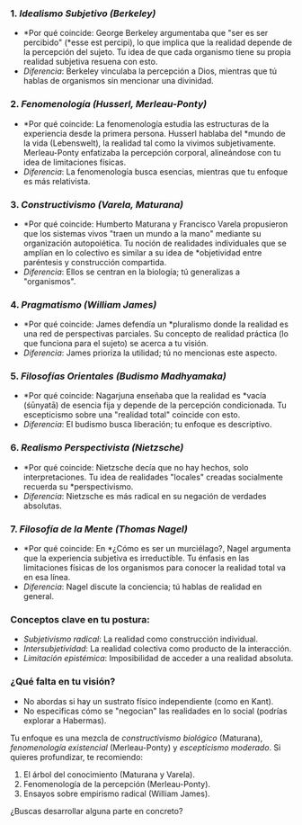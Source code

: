 ### 1. *Idealismo Subjetivo (Berkeley)*
   - *Por qué coincide: George Berkeley argumentaba que "ser es ser percibido" (*esse est percipi), lo que implica que la realidad depende de la percepción del sujeto. Tu idea de que cada organismo tiene su propia realidad subjetiva resuena con esto.
   - *Diferencia*: Berkeley vinculaba la percepción a Dios, mientras que tú hablas de organismos sin mencionar una divinidad.

### 2. *Fenomenología (Husserl, Merleau-Ponty)*
   - *Por qué coincide: La fenomenología estudia las estructuras de la experiencia desde la primera persona. Husserl hablaba del *mundo de la vida (Lebenswelt), la realidad tal como la vivimos subjetivamente. Merleau-Ponty enfatizaba la percepción corporal, alineándose con tu idea de limitaciones físicas.
   - *Diferencia*: La fenomenología busca esencias, mientras que tu enfoque es más relativista.

### 3. *Constructivismo (Varela, Maturana)*
   - *Por qué coincide: Humberto Maturana y Francisco Varela propusieron que los sistemas vivos "traen un mundo a la mano" mediante su organización autopoiética. Tu noción de realidades individuales que se amplían en lo colectivo es similar a su idea de *objetividad entre paréntesis y construcción compartida.
   - *Diferencia*: Ellos se centran en la biología; tú generalizas a "organismos".

### 4. *Pragmatismo (William James)*
   - *Por qué coincide: James defendía un *pluralismo donde la realidad es una red de perspectivas parciales. Su concepto de realidad práctica (lo que funciona para el sujeto) se acerca a tu visión.
   - *Diferencia*: James prioriza la utilidad; tú no mencionas este aspecto.

### 5. *Filosofías Orientales (Budismo Madhyamaka)*
   - *Por qué coincide: Nagarjuna enseñaba que la realidad es *vacía (śūnyatā) de esencia fija y depende de la percepción condicionada. Tu escepticismo sobre una "realidad total" coincide con esto.
   - *Diferencia*: El budismo busca liberación; tu enfoque es descriptivo.

### 6. *Realismo Perspectivista (Nietzsche)*
   - *Por qué coincide: Nietzsche decía que no hay hechos, solo interpretaciones. Tu idea de realidades "locales" creadas socialmente recuerda su *perspectivismo.
   - *Diferencia*: Nietzsche es más radical en su negación de verdades absolutas.

### 7. *Filosofía de la Mente (Thomas Nagel)*
   - *Por qué coincide: En *¿Cómo es ser un murciélago?, Nagel argumenta que la experiencia subjetiva es irreductible. Tu énfasis en las limitaciones físicas de los organismos para conocer la realidad total va en esa línea.
   - *Diferencia*: Nagel discute la conciencia; tú hablas de realidad en general.

### Conceptos clave en tu postura:
- *Subjetivismo radical*: La realidad como construcción individual.
- *Intersubjetividad*: La realidad colectiva como producto de la interacción.
- *Limitación epistémica*: Imposibilidad de acceder a una realidad absoluta.

### ¿Qué falta en tu visión?
- No abordas si hay un sustrato físico independiente (como en Kant).
- No especificas cómo se "negocian" las realidades en lo social (podrías explorar a Habermas).

Tu enfoque es una mezcla de *constructivismo biológico* (Maturana), *fenomenología existencial* (Merleau-Ponty) y *escepticismo moderado*. Si quieres profundizar, te recomiendo:
1. El árbol del conocimiento (Maturana y Varela).
2. Fenomenología de la percepción (Merleau-Ponty).
3. Ensayos sobre empirismo radical (William James). 

¿Buscas desarrollar alguna parte en concreto?